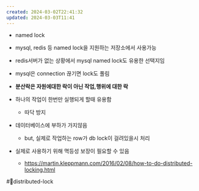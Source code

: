 ```yaml
---
created: 2024-03-02T22:41:32
updated: 2024-03-03T11:41
---
```

- named lock
- mysql, redis 등 named lock을 지원하는 저장소에서 사용가능
- redis서버가 없는 상황에서 mysql named lock도 유용한 선택지임
- mysql은 connection 끊기면 lock도 풀림

- **분산락은 자원에대한 락이 아닌 작업,행위에 대한 락**
- 하나의 작업이 한번만 실행되게 할때 유용함
	- 따닥 방지
- 데이터베이스에 부하가 가지않음
	- but, 실제로 작업하는 row가 db lock이 걸려있을시 처리
- 실제로 사용하기 위해 멱등성 보장이 필요할 수 있음
	- https://martin.kleppmann.com/2016/02/08/how-to-do-distributed-locking.html


#distributed-lock